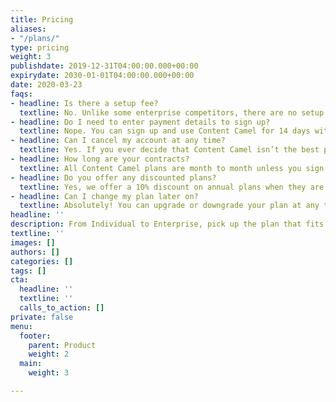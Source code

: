 ```yaml
---
title: Pricing
aliases:
- "/plans/"
type: pricing
weight: 3
publishdate: 2019-12-31T04:00:00.000+00:00
expirydate: 2030-01-01T04:00:00.000+00:00
date: 2020-03-23
faqs:
- headline: Is there a setup fee?
  textline: No. Unlike some enterprise competitors, there are no setup fees on any of our plans.
- headline: Do I need to enter payment details to sign up?
  textline: Nope. You can sign up and use Content Camel for 14 days without entering your payment details. At the end of your trial, or when you decide to go live with Content Camel, you will need to pick a plan and enter your payment details.
- headline: Can I cancel my account at any time?
  textline: Yes. If you ever decide that Content Camel isn’t the best platform for your business, simply cancel your account. We don't lock you into annual or multi-year plans.
- headline: How long are your contracts?
  textline: All Content Camel plans are month to month unless you sign up for a discounted annual plan.
- headline: Do you offer any discounted plans?
  textline: Yes, we offer a 10% discount on annual plans when they are paid upfront.
- headline: Can I change my plan later on?
  textline: Absolutely! You can upgrade or downgrade your plan at any time.
headline: ''
description: From Individual to Enterprise, pick up the plan that fits your needs.
textline: ''
images: []
authors: []
categories: []
tags: []
cta:
  headline: ''
  textline: ''
  calls_to_action: []
private: false
menu:
  footer:
    parent: Product
    weight: 2
  main:
    weight: 3

---
```

